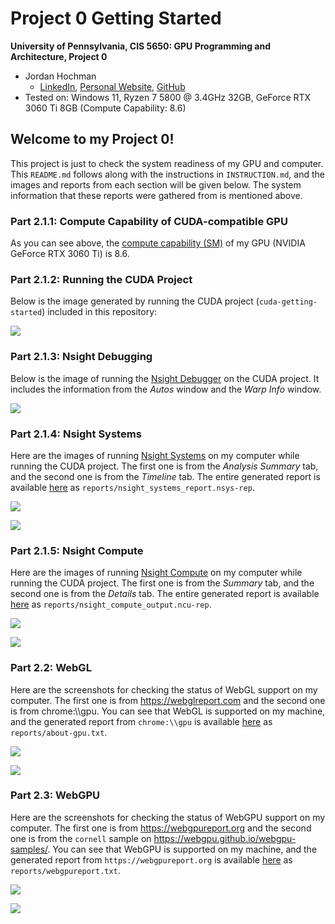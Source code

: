 Project 0 Getting Started
====================

**University of Pennsylvania, CIS 5650: GPU Programming and Architecture, Project 0**

* Jordan Hochman
  * [LinkedIn](https://www.linkedin.com/in/jhochman24), [Personal Website](https://jordanh.xyz), [GitHub](https://github.com/JHawk0224)
* Tested on: Windows 11, Ryzen 7 5800 @ 3.4GHz 32GB, GeForce RTX 3060 Ti 8GB (Compute Capability: 8.6)

## Welcome to my Project 0!

This project is just to check the system readiness of my GPU and computer. This `README.md` follows along with the instructions in `INSTRUCTION.md`, and the images and reports from each section will be given below. The system information that these reports were gathered from is mentioned above.

### Part 2.1.1: Compute Capability of CUDA-compatible GPU

As you can see above, the [compute capability (SM)](https://developer.nvidia.com/cuda-gpus) of my GPU (NVIDIA GeForce RTX 3060 Ti) is 8.6.

### Part 2.1.2: Running the CUDA Project

Below is the image generated by running the CUDA project (`cuda-getting-started`) included in this repository:

![](images/getting_started_image.png)

### Part 2.1.3: Nsight Debugging

Below is the image of running the [Nsight Debugger](https://docs.nvidia.com/nsight-visual-studio-edition/index.html) on the CUDA project. It includes the information from the *Autos* window and the *Warp Info* window.

![](images/debugging_image.png)

### Part 2.1.4: Nsight Systems

Here are the images of running [Nsight Systems](https://docs.nvidia.com/nsight-systems/UserGuide/index.html) on my computer while running the CUDA project. The first one is from the *Analysis Summary* tab, and the second one is from the *Timeline* tab. The entire generated report is available [here](reports/nsight_systems_report.nsys-rep) as `reports/nsight_systems_report.nsys-rep`.

![](images/nsight_systems_summary_image.png)

![](images/nsight_systems_timeline_image.png)

### Part 2.1.5: Nsight Compute

Here are the images of running [Nsight Compute](https://docs.nvidia.com/nsight-compute/) on my computer while running the CUDA project. The first one is from the *Summary* tab, and the second one is from the *Details* tab. The entire generated report is available [here](reports/nsight_compute_output.ncu-rep) as `reports/nsight_compute_output.ncu-rep`.

![](images/nsight_compute_summary_image.png)

![](images/nsight_compute_details_image.png)

### Part 2.2: WebGL

Here are the screenshots for checking the status of WebGL support on my computer. The first one is from https://webglreport.com and the second one is from chrome:\\\\gpu. You can see that WebGL is supported on my machine, and the generated report from `chrome:\\gpu` is available [here](reports/about-gpu.txt) as `reports/about-gpu.txt`.

![](images/chrome_webglreport_image.png)

![](images/chrome_gpu_image.png)

### Part 2.3: WebGPU

Here are the screenshots for checking the status of WebGPU support on my computer. The first one is from https://webgpureport.org and the second one is from the `cornell` sample on https://webgpu.github.io/webgpu-samples/. You can see that WebGPU is supported on my machine, and the generated report from `https://webgpureport.org` is available [here](reports/webgpureport.txt) as `reports/webgpureport.txt`.

![](images/webgpu_report_image.png)

![](images/webgpu_sample_image.png)
